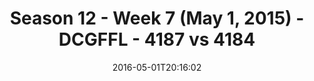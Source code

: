 ---
title: Season 12 - Week 7 (May 1, 2015) - DCGFFL - 4187 vs 4184
teams_score:
- team: 4187
  score:
- team: 4184
  score: 16
mvp: Tyler Fox (N. Yellow), Jayme Fuglesten (Graphite)
game-ball: Evan Binder (N. Yellow), Michael Graham (Graphite)
season: 12
week: 7
date: '2016-05-01T20:16:02'
pageid: season-12-week-7-may-1-2015-4187-vs-4184
---